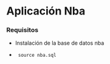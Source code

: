 # Aplicación Nba

### Requisitos
- Instalación de la base de datos nba
 - ```
    source nba.sql
    ```
